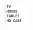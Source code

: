 <img src="https://github.com/hiranjc/function3-method-reference-non-static/blob/main/readme.png" width="80" />
